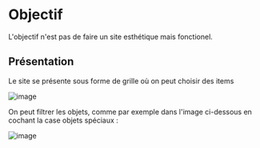 # Objectif

L'objectif n'est pas de faire un site esthétique mais fonctionel.

## Présentation

Le site se présente sous forme de grille où on peut choisir des items

![image](Image/Image1.jpg)

On peut filtrer les objets, comme par exemple dans l'image ci-dessous en cochant la case objets spéciaux :

![image](Image/image2.jpg)
